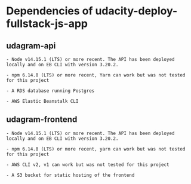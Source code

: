 # Dependencies of udacity-deploy-fullstack-js-app

## udagram-api

```
- Node v14.15.1 (LTS) or more recent. The API has been deployed locally and on EB CLI with version 3.20.2.

- npm 6.14.8 (LTS) or more recent, Yarn can work but was not tested for this project

- A RDS database running Postgres

- AWS Elastic Beanstalk CLI
```


## udagram-frontend

```
- Node v14.15.1 (LTS) or more recent. The API has been deployed locally and on EB CLI with version 3.20.2.

- npm 6.14.8 (LTS) or more recent, yarn can work but was not tested for this project

- AWS CLI v2, v1 can work but was not tested for this project

- A S3 bucket for static hosting of the frontend

```